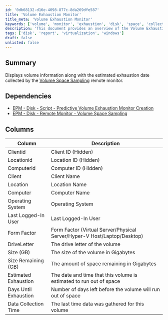 ```yaml
---
id: '0db68132-d16e-4098-877c-8da269dfe587'
title: 'Volume Exhaustion Monitor'
title_meta: 'Volume Exhaustion Monitor'
keywords: ['volume', 'monitor', 'exhaustion', 'disk', 'space', 'collection']
description: 'This document provides an overview of the Volume Exhaustion Monitor, detailing how it displays volume information along with the estimated exhaustion date collected by the Volume Space Sampling remote monitor. It includes dependencies, column descriptions, and the data collected for effective monitoring.'
tags: ['disk', 'report', 'virtualization', 'windows']
draft: false
unlisted: false
---
```


## Summary

Displays volume information along with the estimated exhaustion date collected by the [Volume Space Sampling](<../monitors/EPM - Disk - Remote Monitor - Volume Space Sampling.md>) remote monitor.

## Dependencies

- [EPM - Disk - Script - Predictive Volume Exhaustion Monitor Creation](<../scripts/Predictive Volume Exhaustion Monitor Creation.md>) 
- [EPM - Disk - Remote Monitor - Volume Space Sampling](<../monitors/EPM - Disk - Remote Monitor - Volume Space Sampling.md>) 

## Columns

| Column                     | Description                                                                   |
|---------------------------|-------------------------------------------------------------------------------|
| Clientid                  | Client ID (Hidden)                                                            |
| Locationid                | Location ID (Hidden)                                                          |
| Computerid                | Computer ID (Hidden)                                                          |
| Client                    | Client Name                                                                   |
| Location                  | Location Name                                                                 |
| Computer                  | Computer Name                                                                 |
| Operating System           | Operating System                                                               |
| Last Logged-In User       | Last Logged-In User                                                           |
| Form Factor               | Form Factor (Virtual Server/Physical Server/Hyper-V Host/Laptop/Desktop)     |
| DriveLetter               | The drive letter of the volume                                                |
| Size (GB)                | The size of the volume in Gigabytes                                           |
| Size Remaining (GB)      | The amount of space remaining in Gigabytes                                    |
| Estimated Exhaustion      | The date and time that this volume is estimated to run out of space          |
| Days Until Exhaustion     | Number of days left before the volume will run out of space                   |
| Data Collection Time      | The last time data was gathered for this volume                               |
